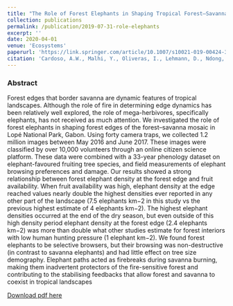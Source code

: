 ```yaml
---
title: "The Role of Forest Elephants in Shaping Tropical Forest–Savanna Coexistence"
collection: publications
permalink: /publication/2019-07-31-role-elephants
excerpt: ''
date: 2020-04-01
venue: 'Ecosystems'
paperurl: 'https://link.springer.com/article/10.1007/s10021-019-00424-3'
citation: 'Cardoso, A.W., Malhi, Y., Oliveras, I., Lehmann, D., Ndong, J.E., Dimoto, E., Bush, E., Jeffery, K., Labriere, N., Lewis, S.L. and White, L.T., 2019. The Role of Forest Elephants in Shaping Tropical Forest–Savanna Coexistence. Ecosystems, 23(3), pp.602-616.'
---
```

  
### Abstract
Forest edges that border savanna are dynamic features of tropical landscapes. Although the role of fire in determining edge dynamics has been relatively well explored, the role of mega-herbivores, specifically elephants, has not received as much attention. We investigated the role of forest elephants in shaping forest edges of the forest–savanna mosaic in Lopé National Park, Gabon. Using forty camera traps, we collected 1.2 million images between May 2016 and June 2017. These images were classified by over 10,000 volunteers through an online citizen science platform. These data were combined with a 33-year phenology dataset on elephant-favoured fruiting tree species, and field measurements of elephant browsing preferences and damage. Our results showed a strong relationship between forest elephant density at the forest edge and fruit availability. When fruit availability was high, elephant density at the edge reached values nearly double the highest densities ever reported in any other part of the landscape (7.5 elephants km−2 in this study vs the previous highest estimate of 4 elephants km−2). The highest elephant densities occurred at the end of the dry season, but even outside of this high density period elephant density at the forest edge (2.4 elephants km−2) was more than double what other studies estimate for forest interiors with low human hunting pressure (1 elephant km−2). We found forest elephants to be selective browsers, but their browsing was non-destructive (in contrast to savanna elephants) and had little effect on tree size demography. Elephant paths acted as firebreaks during savanna burning, making them inadvertent protectors of the fire-sensitive forest and contributing to the stabilising feedbacks that allow forest and savanna to coexist in tropical landscapes

[Download pdf here](https://dspace.stir.ac.uk/retrieve/f871a8f4-e741-4233-b2ba-239fbbf6c0d9/Cardoso2019_Article_TheRoleOfForestElephantsInShap.pdf)
